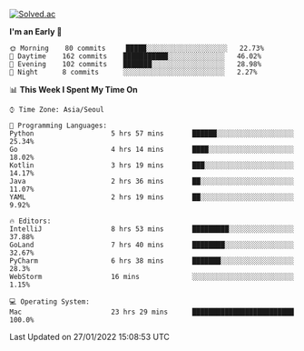 [![Solved.ac](http://mazassumnida.wtf/api/v2/generate_badge?boj=kuckjwi)](https://solved.ac/kuckjwi)
<!--START_SECTION:waka-->
**I'm an Early 🐤** 

```text
🌞 Morning    80 commits     █████░░░░░░░░░░░░░░░░░░░░   22.73% 
🌆 Daytime    162 commits    ███████████░░░░░░░░░░░░░░   46.02% 
🌃 Evening    102 commits    ███████░░░░░░░░░░░░░░░░░░   28.98% 
🌙 Night      8 commits      ░░░░░░░░░░░░░░░░░░░░░░░░░   2.27%

```


📊 **This Week I Spent My Time On** 

```text
⌚︎ Time Zone: Asia/Seoul

💬 Programming Languages: 
Python                   5 hrs 57 mins       ██████░░░░░░░░░░░░░░░░░░░   25.34% 
Go                       4 hrs 14 mins       ████░░░░░░░░░░░░░░░░░░░░░   18.02% 
Kotlin                   3 hrs 19 mins       ███░░░░░░░░░░░░░░░░░░░░░░   14.17% 
Java                     2 hrs 36 mins       ██░░░░░░░░░░░░░░░░░░░░░░░   11.07% 
YAML                     2 hrs 19 mins       ██░░░░░░░░░░░░░░░░░░░░░░░   9.92%

🔥 Editors: 
IntelliJ                 8 hrs 53 mins       █████████░░░░░░░░░░░░░░░░   37.88% 
GoLand                   7 hrs 40 mins       ████████░░░░░░░░░░░░░░░░░   32.67% 
PyCharm                  6 hrs 38 mins       ███████░░░░░░░░░░░░░░░░░░   28.3% 
WebStorm                 16 mins             ░░░░░░░░░░░░░░░░░░░░░░░░░   1.15%

💻 Operating System: 
Mac                      23 hrs 29 mins      █████████████████████████   100.0%

```


 Last Updated on 27/01/2022 15:08:53 UTC
<!--END_SECTION:waka-->

